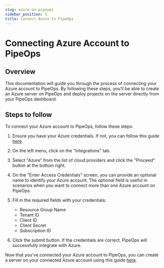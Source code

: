 ```yaml
---
slug: azure-on-pipeops
sidebar_position: 5
title: Connect Azure to PipeOps
---
```


# Connecting Azure Account to PipeOps


## Overview

This documentation will guide you through the process of connecting your Azure account to PipeOps. By following these steps, you’ll be able to create an Azure server on PipeOps and deploy projects on the server directly from your PipeOps dashboard.


## Steps to follow

To connect your Azure account to PipeOps, follow these steps:

1. Ensure you have your Azure credentials. If not, you can follow this guide [here](/docs/how-to-guides/tutorials/generate-azure-credentials).

2. On the left menu, click on the "Integrations" tab.

3. Select "Azure" from the list of cloud providers and click the "Proceed" button at the bottom right.

4. On the "Enter Access Credentials" screen, you can provide an optional name to identify your Azure account. The optional field is useful in scenarios when you want to connect more than one Azure account on PipeOps.

5. Fill in the required fields with your credentials:

    - Resource Group Name
    - Tenant ID
    - Client ID
    - Client Secret
    - Subscription ID

6. Click the submit button. If the credentials are correct, PipeOps will successfully integrate with Azure.


Now that you've connected your Azure account to PipeOps, you can create a server on your connected Azure account using this guide [here](/docs/servers/server-provisioning).